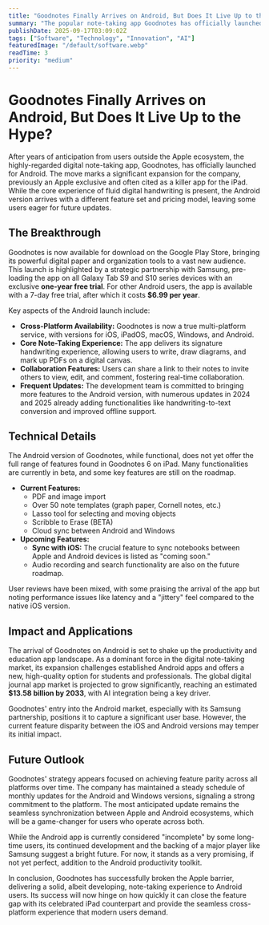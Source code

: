 ```yaml
---
title: "Goodnotes Finally Arrives on Android, But Does It Live Up to the Hype?"
summary: "The popular note-taking app Goodnotes has officially launched on Android, bringing its acclaimed digital ink experience to a new ecosystem. However, early adopters find a promising but incomplete version compared to its iOS counterpart."
publishDate: 2025-09-17T03:09:02Z
tags: ["Software", "Technology", "Innovation", "AI"]
featuredImage: "/default/software.webp"
readTime: 3
priority: "medium"
---
```


# Goodnotes Finally Arrives on Android, But Does It Live Up to the Hype?

After years of anticipation from users outside the Apple ecosystem, the highly-regarded digital note-taking app, Goodnotes, has officially launched for Android. The move marks a significant expansion for the company, previously an Apple exclusive and often cited as a killer app for the iPad. While the core experience of fluid digital handwriting is present, the Android version arrives with a different feature set and pricing model, leaving some users eager for future updates.

## The Breakthrough

Goodnotes is now available for download on the Google Play Store, bringing its powerful digital paper and organization tools to a vast new audience. This launch is highlighted by a strategic partnership with Samsung, pre-loading the app on all Galaxy Tab S9 and S10 series devices with an exclusive **one-year free trial**. For other Android users, the app is available with a 7-day free trial, after which it costs **$6.99 per year**.

Key aspects of the Android launch include:
*   **Cross-Platform Availability:** Goodnotes is now a true multi-platform service, with versions for iOS, iPadOS, macOS, Windows, and Android.
*   **Core Note-Taking Experience:** The app delivers its signature handwriting experience, allowing users to write, draw diagrams, and mark up PDFs on a digital canvas.
*   **Collaboration Features:** Users can share a link to their notes to invite others to view, edit, and comment, fostering real-time collaboration.
*   **Frequent Updates:** The development team is committed to bringing more features to the Android version, with numerous updates in 2024 and 2025 already adding functionalities like handwriting-to-text conversion and improved offline support.

## Technical Details

The Android version of Goodnotes, while functional, does not yet offer the full range of features found in Goodnotes 6 on iPad. Many functionalities are currently in beta, and some key features are still on the roadmap.

*   **Current Features:**
    *   PDF and image import
    *   Over 50 note templates (graph paper, Cornell notes, etc.)
    *   Lasso tool for selecting and moving objects
    *   Scribble to Erase (BETA)
    *   Cloud sync between Android and Windows
*   **Upcoming Features:**
    *   **Sync with iOS:** The crucial feature to sync notebooks between Apple and Android devices is listed as "coming soon."
    *   Audio recording and search functionality are also on the future roadmap.

User reviews have been mixed, with some praising the arrival of the app but noting performance issues like latency and a "jittery" feel compared to the native iOS version.

## Impact and Applications

The arrival of Goodnotes on Android is set to shake up the productivity and education app landscape. As a dominant force in the digital note-taking market, its expansion challenges established Android apps and offers a new, high-quality option for students and professionals. The global digital journal app market is projected to grow significantly, reaching an estimated **$13.58 billion by 2033**, with AI integration being a key driver.

Goodnotes' entry into the Android market, especially with its Samsung partnership, positions it to capture a significant user base. However, the current feature disparity between the iOS and Android versions may temper its initial impact.

## Future Outlook

Goodnotes' strategy appears focused on achieving feature parity across all platforms over time. The company has maintained a steady schedule of monthly updates for the Android and Windows versions, signaling a strong commitment to the platform. The most anticipated update remains the seamless synchronization between Apple and Android ecosystems, which will be a game-changer for users who operate across both.

While the Android app is currently considered "incomplete" by some long-time users, its continued development and the backing of a major player like Samsung suggest a bright future. For now, it stands as a very promising, if not yet perfect, addition to the Android productivity toolkit.

In conclusion, Goodnotes has successfully broken the Apple barrier, delivering a solid, albeit developing, note-taking experience to Android users. Its success will now hinge on how quickly it can close the feature gap with its celebrated iPad counterpart and provide the seamless cross-platform experience that modern users demand.